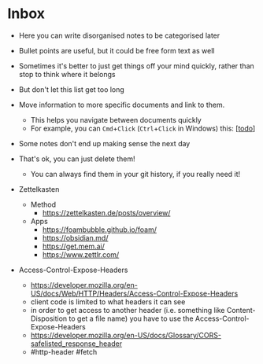 # Inbox

- Here you can write disorganised notes to be categorised later
- Bullet points are useful, but it could be free form text as well
- Sometimes it's better to just get things off your mind quickly, rather than stop to think where it belongs
- But don't let this list get too long
- Move information to more specific documents and link to them.
  - This helps you navigate between documents quickly
  - For example, you can `Cmd`+`Click` (`Ctrl`+`Click` in Windows) this: [[todo]]
- Some notes don't end up making sense the next day
- That's ok, you can just delete them!
  - You can always find them in your git history, if you really need it!
  

- Zettelkasten 
  - Method
    - https://zettelkasten.de/posts/overview/
  - Apps
    - https://foambubble.github.io/foam/
    - https://obsidian.md/
    - https://get.mem.ai/
    - https://www.zettlr.com/

- Access-Control-Expose-Headers
  - https://developer.mozilla.org/en-US/docs/Web/HTTP/Headers/Access-Control-Expose-Headers
  - client code is limited to what headers it can see
  -  in order to get access to another header (i.e. something like Content-Disposition to get a file name) you have to use the Access-Control-Expose-Headers
  -  https://developer.mozilla.org/en-US/docs/Glossary/CORS-safelisted_response_header
  -  #http-header #fetch 

[//begin]: # "Autogenerated link references for markdown compatibility"
[todo]: todo "Todo"
[//end]: # "Autogenerated link references"
